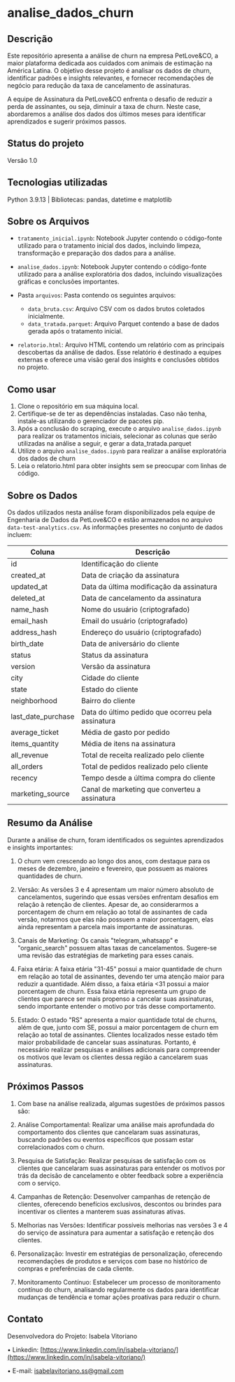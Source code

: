 # analise_dados_churn

## Descrição

Este repositório apresenta a análise de churn na empresa PetLove&CO, a maior plataforma dedicada aos cuidados com animais de estimação na América Latina. O objetivo desse projeto é analisar os dados de churn, identificar padrões e insights relevantes, e fornecer recomendações de negócio para redução da taxa de cancelamento de assinaturas.

A equipe de Assinatura da PetLove&CO enfrenta o desafio de reduzir a perda de assinantes, ou seja, diminuir a taxa de churn. Neste case, abordaremos a análise dos dados dos últimos meses para identificar aprendizados e sugerir próximos passos.

## Status do projeto
Versão 1.0

## Tecnologias utilizadas
Python 3.9.13 | Bibliotecas: pandas, datetime e matplotlib

## Sobre os Arquivos

- `tratamento_inicial.ipynb`: Notebook Jupyter contendo o código-fonte utilizado para o tratamento inicial dos dados, incluindo limpeza, transformação e preparação dos dados para a análise.

- `analise_dados.ipynb`: Notebook Jupyter contendo o código-fonte utilizado para a análise exploratória dos dados, incluindo visualizações gráficas e conclusões importantes.

- Pasta `arquivos`: Pasta contendo os seguintes arquivos:
  - `data_bruta.csv`: Arquivo CSV com os dados brutos coletados inicialmente.
  - `data_tratada.parquet`: Arquivo Parquet contendo a base de dados gerada após o tratamento inicial.

- `relatorio.html`: Arquivo HTML contendo um relatório com as principais descobertas da análise de dados. Esse relatório é destinado a equipes externas e oferece uma visão geral dos insights e conclusões obtidos no projeto.

## Como usar

1. Clone o repositório em sua máquina local.
2. Certifique-se de ter as dependências instaladas. Caso não tenha, instale-as utilizando o gerenciador de pacotes pip.
3. Após a conclusão do scraping, execute o arquivo `analise_dados.ipynb` para realizar os tratamentos iniciais, selecionar as colunas que serão utilizadas na análise a seguir, e gerar a data_tratada.parquet
4. Utilize o arquivo `analise_dados.ipynb` para realizar a análise exploratória dos dados de churn
5. Leia o relatorio.html para obter insights sem se preocupar com linhas de código.

## Sobre os Dados

Os dados utilizados nesta análise foram disponibilizados pela equipe de Engenharia de Dados da PetLove&CO e estão armazenados no arquivo `data-test-analytics.csv`. As informações presentes no conjunto de dados incluem:

| Coluna             | Descrição                                                  |
|--------------------|------------------------------------------------------------|
| id                 | Identificação do cliente                                   |
| created_at         | Data de criação da assinatura                              |
| updated_at         | Data da última modificação da assinatura                   |
| deleted_at         | Data de cancelamento da assinatura                         |
| name_hash          | Nome do usuário (criptografado)                            |
| email_hash         | Email do usuário (criptografado)                           |
| address_hash       | Endereço do usuário (criptografado)                        |
| birth_date         | Data de aniversário do cliente                             |
| status             | Status da assinatura                                       |
| version            | Versão da assinatura                                       |
| city               | Cidade do cliente                                          |
| state              | Estado do cliente                                          |
| neighborhood       | Bairro do cliente                                          |
| last_date_purchase | Data do último pedido que ocorreu pela assinatura          |
| average_ticket     | Média de gasto por pedido                                  |
| items_quantity     | Média de itens na assinatura                               |
| all_revenue        | Total de receita realizado pelo cliente                    |
| all_orders         | Total de pedidos realizado pelo cliente                    |
| recency            | Tempo desde a última compra do cliente                     |
| marketing_source   | Canal de marketing que converteu a assinatura              |


## Resumo da Análise

Durante a análise de churn, foram identificados os seguintes aprendizados e insights importantes:

1. O churn vem crescendo ao longo dos anos, com destaque para os meses de dezembro, janeiro e fevereiro, que possuem as maiores quantidades de churn.

2. Versão: As versões 3 e 4 apresentam um maior número absoluto de cancelamentos, sugerindo que essas versões enfrentam desafios em relação à retenção de clientes. Apesar de, ao considerarmos a porcentagem de churn em relação ao total de assinantes de cada versão, notarmos que elas não possuem a maior porcentagem, elas ainda representam a parcela mais importante de assinaturas.

3. Canais de Marketing: Os canais "telegram_whatsapp" e "organic_search" possuem altas taxas de cancelamentos. Sugere-se uma revisão das estratégias de marketing para esses canais.

4. Faixa etária: A faixa etária "31-45" possui a maior quantidade de churn em relação ao total de assinantes, devendo ter uma atenção maior para reduzir a quantidade. Além disso, a faixa etária <31 possui a maior porcentagem de churn. Essa faixa etária representa um grupo de clientes que parece ser mais propenso a cancelar suas assinaturas, sendo importante entender o motivo por trás desse comportamento.

5. Estado: O estado "RS" apresenta a maior quantidade total de churns, além de que, junto com SE, possui a maior porcentagem de churn em relação ao total de assinantes. Clientes localizados nesse estado têm maior probabilidade de cancelar suas assinaturas. Portanto, é necessário realizar pesquisas e análises adicionais para compreender os motivos que levam os clientes dessa região a cancelarem suas assinaturas.


## Próximos Passos

1. Com base na análise realizada, algumas sugestões de próximos passos são:

2. Análise Comportamental: Realizar uma análise mais aprofundada do comportamento dos clientes que cancelaram suas assinaturas, buscando padrões ou eventos específicos que possam estar correlacionados com o churn.

3. Pesquisa de Satisfação: Realizar pesquisas de satisfação com os clientes que cancelaram suas assinaturas para entender os motivos por trás da decisão de cancelamento e obter feedback sobre a experiência com o serviço.

4. Campanhas de Retenção: Desenvolver campanhas de retenção de clientes, oferecendo benefícios exclusivos, descontos ou brindes para incentivar os clientes a manterem suas assinaturas ativas.

5. Melhorias nas Versões: Identificar possíveis melhorias nas versões 3 e 4 do serviço de assinatura para aumentar a satisfação e retenção dos clientes.

6. Personalização: Investir em estratégias de personalização, oferecendo recomendações de produtos e serviços com base no histórico de compras e preferências de cada cliente.

7. Monitoramento Contínuo: Estabelecer um processo de monitoramento contínuo do churn, analisando regularmente os dados para identificar mudanças de tendência e tomar ações proativas para reduzir o churn.

## Contato

Desenvolvedora do Projeto: Isabela Vitoriano

• Linkedin: [https://www.linkedin.com/in/isabela-vitoriano/](https://www.linkedin.com/in/isabela-vitoriano/)

• E-mail: [isabelavitoriano.ss@gmail.com](isabelavitoriano.ss@gmail.com)
